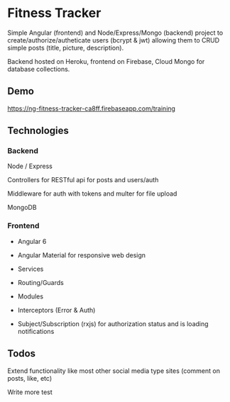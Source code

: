 # Fitness Tracker

Simple Angular (frontend) and Node/Express/Mongo (backend) project to create/authorize/autheticate users (bcrypt & jwt) allowing them to CRUD simple posts (title, picture, description).

Backend hosted on Heroku, frontend on Firebase, Cloud Mongo for database collections.

## Demo

https://ng-fitness-tracker-ca8ff.firebaseapp.com/training

## Technologies

### Backend

Node / Express

Controllers for RESTful api for posts and users/auth

Middleware for auth with tokens and multer for file upload

MongoDB

### Frontend

- Angular 6

- Angular Material for responsive web design

- Services

- Routing/Guards

- Modules

- Interceptors (Error & Auth)

- Subject/Subscription (rxjs) for authorization status and is loading notifications

## Todos

Extend functionality like most other social media type sites (comment on posts, like, etc)

Write more test
